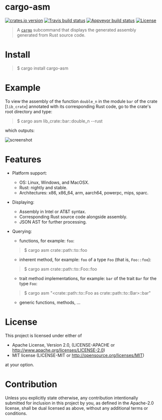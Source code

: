 # cargo-asm

[![crates.io version][crate-shield]][crate] [![Travis build status][travis-shield]][travis] [![Appveyor build status][appveyor-shield]][appveyor] [![License][license-shield]][license]


> A [`cargo`] subcommand that displays the generated assembly generated from Rust source code.

# Install

>$ cargo install cargo-asm

# Example 

To view the assembly of the function `double_n` in the module `bar` of the crate
[`lib_crate`] annotated with its corresponding Rust code, go to the crate's root
directory and type:

> $ cargo asm lib_crate::bar::double_n --rust

which outputs:


![screenshot](https://raw.githubusercontent.com/gnzlbg/cargo-asm/images/screenshot.png)


#  Features

* Platform support:

  * OS: Linux, Windows, and MacOSX. 
  * Rust: nightly and stable.
  * Architectures: x86, x86_64, arm, aarch64, powerpc, mips, sparc.

* Displaying:

  * Assembly in Intel or AT&T syntax.
  * Corresponding Rust source code alongside assembly.
  * JSON AST for further processing.

* Querying:

  * functions, for example: `foo`:

  >$ cargo asm crate::path::to::foo
  
  * inherent method, for example: `foo` of a type `Foo` (that is, `Foo::foo`):

  >$ cargo asm crate::path::to::Foo::foo
  
  * trait method implementations, for example: `bar` of the trait `Bar` for the type `Foo`:
      
  >$ cargo asm "<crate::path::to::Foo as crate::path::to::Bar>::bar"

  * generic functions, methods, ...

# License
This project is licensed under either of

* Apache License, Version 2.0, (LICENSE-APACHE or http://www.apache.org/licenses/LICENSE-2.0)
* MIT license (LICENSE-MIT or http://opensource.org/licenses/MIT)

at your option.

# Contribution

Unless you explicitly state otherwise, any contribution intentionally submitted
for inclusion in this project by you, as defined in the Apache-2.0 license,
shall be dual licensed as above, without any additional terms or conditions.

[`cargo`]: https://crates.io/

[travis-shield]: https://img.shields.io/travis/gnzlbg/cargo-asm.svg?style=flat-square
[travis]: https://travis-ci.org/gnzlbg/cargo-asm
[appveyor-shield]: https://img.shields.io/appveyor/ci/gnzlbg/cargo-asm.svg?style=flat-square
[appveyor]: https://ci.appveyor.com/project/gnzlbg/cargo-asm/branch/master
[license-shield]: https://img.shields.io/badge/License-MIT%2FApache2.0-green.svg?style=flat-square
[license]: https://github.com/gnzlbg/cargo-asm/blob/master/license.md
[crate-shield]: https://img.shields.io/crates/v/cargo-asm.svg?style=flat-square
[crate]: https://crates.io/crates/cargo-asm

